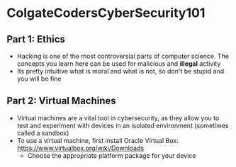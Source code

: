 # ColgateCodersCyberSecurity101

## Part 1: Ethics
- Hacking is one of the most controversial parts of computer science. The concepts you learn here can be used for malicious and <b>illegal</b> activity
- Its pretty intuitive what is moral and what is not, so don't be stupid and you will be fine

## Part 2: Virtual Machines
- Virtual machines are a vital tool in cybersecurity, as they allow you to test and experiment with devices in an isolated environment (sometimes called a sandbox)
- To use a virtual machine, first install Oracle Virtual Box:
    https://www.virtualbox.org/wiki/Downloads
    - Choose the appropriate platform package for your device
